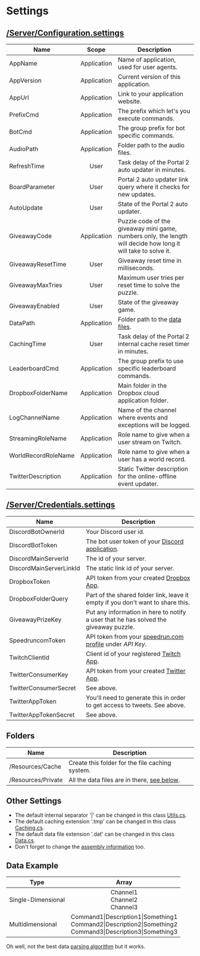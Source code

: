 ﻿# Settings

## [/Server/Configuration.settings](https://github.com/NeKzor/NeKzBot/blob/master/NeKzBot/Server/Configuration.settings)
| Name | Scope | Description |
| --- | :-: | --- |
| AppName | Application | Name of application, used for user agents. |
| AppVersion | Application | Current version of this application. |
| AppUrl | Application | Link to your application website. |
| PrefixCmd | Application | The prefix which let's you execute commands. |
| BotCmd | Application | The group prefix for bot specific commands. |
| AudioPath | Application | Folder path to the audio files. |
| RefreshTime | User | Task delay of the Portal 2 auto updater in minutes. |
| BoardParameter | User | Portal 2 auto updater link query where it checks for new updates. |
| AutoUpdate | User | State of the Portal 2 auto updater. |
| GiveawayCode | Application | Puzzle code of the giveaway mini game, numbers only, the length will decide how long it will take to solve it. |
| GiveawayResetTime | User | Giveaway reset time in milliseconds. |
| GiveawayMaxTries | User | Maximum user tries per reset time to solve the puzzle. |
| GiveawayEnabled | User | State of the giveaway game. |
| DataPath | Application | Folder path to the [data files](#data-example). |
| CachingTime | User | Task delay of the Portal 2 internal cache reset timer in minutes.  |
| LeaderboardCmd | Application | The group prefix to use specific leaderboard commands. |
| DropboxFolderName | Application | Main folder in the Dropbox cloud application folder.  |
| LogChannelName | Application | Name of the channel where events and exceptions will be logged. |
| StreamingRoleName | Application | Role name to give when a user stream on Twitch. |
| WorldRecordRoleName | Application | Role name to give when a user has a world record. |
| TwitterDescription | Application | Static Twitter description for the online-offline event updater. |

## [/Server/Credentials.settings](https://github.com/NeKzor/NeKzBot/blob/master/NeKzBot/Server/Credentials.settings)
| Name | Description |
| --- | --- |
| DiscordBotOwnerId | Your Discord user id. |
| DiscordBotToken | The bot user token of your [Discord application](https://discordapp.com/developers). |
| DiscordMainServerId | The id of your server. |
| DiscordMainServerLinkId | The static link id of your server. |
| DropboxToken | API token from your created [Dropbox App](https://www.dropbox.com/developers). |
| DropboxFolderQuery | Part of the shared folder link, leave it empty if you don't want to share this. |
| GiveawayPrizeKey | Put any information in here to notify a user that he has solved the giveaway puzzle. |
| SpeedruncomToken | API token from your [speedrun.com profile](https://speedrun.com/settings) under _API Key_. |
| TwitchClientId | Client id of your registered [Twitch App](https://www.twitch.tv/settings/connections). |
| TwitterConsumerKey | API token from your created [Twitter App](https://apps.twitter.com/). |
| TwitterConsumerSecret | See above. |
| TwitterAppToken | You'll need to generate this in order to get access to tweets. See above. |
| TwitterAppTokenSecret | See above. |

## Folders
| Name | Description |
| --- | --- |
| /Resources/Cache | Create this folder for the file caching system. |
| /Resources/Private | All the data files are in there, [see below](#data-example). |



## Other Settings
* The default internal separator '|' can be changed in this class [Utils.cs](https://github.com/NeKzor/NeKzBot/blob/master/NeKzBot/Resources/Utils.cs#25).
* The default caching extension '.tmp' can be changed in this class [Caching.cs](https://github.com/NeKzor/blob/master/NeKzBot/NeKzBot/Server/Caching.cs#49).
* The default data file extension '.dat' can be changed in this class [Data.cs](https://github.com/NeKzor/blob/master/NeKzBot/NeKzBot/Resources/Data.cs#62).
* Don't forget to change the [assembly information](https://github.com/NeKzor/NeKzBot/blob/master/NeKzBot/Properties/AssemblyInfo.cs) too.

## Data Example
| Type | Array |
| --- | :-: |
| Single-Dimensional | Channel1<br>Channel2<br>Channel3 |
| Multidimensional | Command1\|Description1\|Something1<br>Command2\|Description2\|Something2<br>Command3\|Description3\|Something3|

Oh well, not the best data [parsing algorithm](https://github.com/NeKzor/NeKzBot/blob/master/NeKzBot/Resources/Utils.cs#149) but it works.